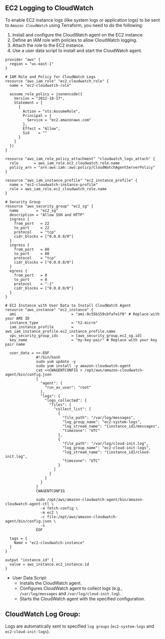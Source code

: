 ## EC2 Logging to CloudWatch
To enable EC2 instance logs (like system logs or application logs) to be sent to `Amazon CloudWatch` using Terraform, you need to do the following:
1. Install and configure the CloudWatch agent on the EC2 instance.
2. Define an IAM role with policies to allow CloudWatch logging.
3. Attach the role to the EC2 instance.
4. Use a user data script to install and start the CloudWatch agent.

````hcl
provider "aws" {
  region = "us-east-1"
}

# IAM Role and Policy for CloudWatch Logs
resource "aws_iam_role" "ec2_cloudwatch_role" {
  name = "ec2-cloudwatch-role"

  assume_role_policy = jsonencode({
    Version = "2012-10-17",
    Statement = [
      {
        Action = "sts:AssumeRole",
        Principal = {
          Service = "ec2.amazonaws.com"
        },
        Effect = "Allow",
        Sid    = ""
      }
    ]
  })
}

resource "aws_iam_role_policy_attachment" "cloudwatch_logs_attach" {
  role       = aws_iam_role.ec2_cloudwatch_role.name
  policy_arn = "arn:aws:iam::aws:policy/CloudWatchAgentServerPolicy"
}

resource "aws_iam_instance_profile" "ec2_instance_profile" {
  name = "ec2-cloudwatch-instance-profile"
  role = aws_iam_role.ec2_cloudwatch_role.name
}

# Security Group
resource "aws_security_group" "ec2_sg" {
  name        = "ec2_sg"
  description = "Allow SSH and HTTP"
  ingress {
    from_port   = 22
    to_port     = 22
    protocol    = "tcp"
    cidr_blocks = ["0.0.0.0/0"]
  }
  ingress {
    from_port   = 80
    to_port     = 80
    protocol    = "tcp"
    cidr_blocks = ["0.0.0.0/0"]
  }
  egress {
    from_port   = 0
    to_port     = 0
    protocol    = "-1"
    cidr_blocks = ["0.0.0.0/0"]
  }
}

# EC2 Instance with User Data to Install CloudWatch Agent
resource "aws_instance" "ec2_instance" {
  ami                         = "ami-0c55b159cbfafe1f0" # Replace with your AMI ID
  instance_type               = "t2.micro"
  iam_instance_profile        = aws_iam_instance_profile.ec2_instance_profile.name
  vpc_security_group_ids      = [aws_security_group.ec2_sg.id]
  key_name                    = "my-key-pair" # Replace with your key pair name

  user_data = <<-EOF
              #!/bin/bash
              sudo yum update -y
              sudo yum install -y amazon-cloudwatch-agent
              cat <<CWAGENTCONFIG > /opt/aws/amazon-cloudwatch-agent/bin/config.json
              {
                "agent": {
                  "run_as_user": "root"
                },
                "logs": {
                  "logs_collected": {
                    "files": {
                      "collect_list": [
                        {
                          "file_path": "/var/log/messages",
                          "log_group_name": "ec2-system-logs",
                          "log_stream_name": "{instance_id}/messages",
                          "timezone": "UTC"
                        },
                        {
                          "file_path": "/var/log/cloud-init.log",
                          "log_group_name": "ec2-cloud-init-logs",
                          "log_stream_name": "{instance_id}/cloud-init.log",
                          "timezone": "UTC"
                        }
                      ]
                    }
                  }
                }
              }
              CWAGENTCONFIG

              sudo /opt/aws/amazon-cloudwatch-agent/bin/amazon-cloudwatch-agent-ctl \
                -a fetch-config \
                -m ec2 \
                -c file:/opt/aws/amazon-cloudwatch-agent/bin/config.json \
                -s
              EOF

  tags = {
    Name = "ec2-cloudwatch-instance"
  }
}

output "instance_id" {
  value = aws_instance.ec2_instance.id
}
````
- User Data Script:
  - Installs the CloudWatch agent.
  - Configures CloudWatch agent to collect logs (e.g., `/var/log/messages` and `/var/log/cloud-init.log`).
  - Starts the CloudWatch agent with the specified configuration.

## CloudWatch Log Group: 
Logs are automatically sent to specified `log groups` (`ec2-system-logs` and `ec2-cloud-init-logs`).